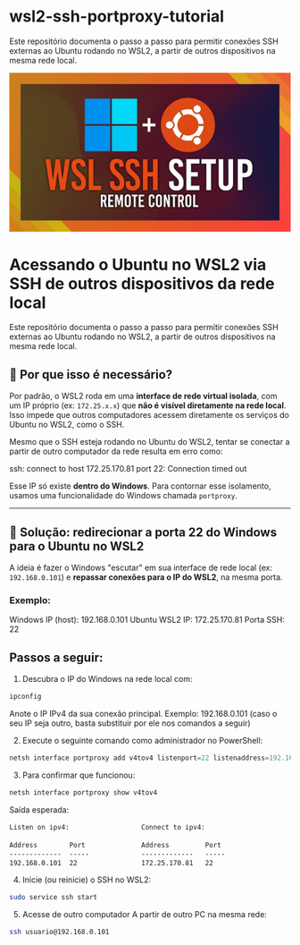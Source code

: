# wsl2-ssh-portproxy-tutorial
Este repositório documenta o passo a passo para permitir conexões SSH externas ao Ubuntu rodando no WSL2, a partir de outros dispositivos na mesma rede local.

<img src="/imagens/wsl2ssh.png">

# Acessando o Ubuntu no WSL2 via SSH de outros dispositivos da rede local

Este repositório documenta o passo a passo para permitir conexões SSH externas ao Ubuntu rodando no WSL2, a partir de outros dispositivos na mesma rede local.

## 🧠 Por que isso é necessário?

Por padrão, o WSL2 roda em uma **interface de rede virtual isolada**, com um IP próprio (ex: `172.25.x.x`) que **não é visível diretamente na rede local**. Isso impede que outros computadores acessem diretamente os serviços do Ubuntu no WSL2, como o SSH.

Mesmo que o SSH esteja rodando no Ubuntu do WSL2, tentar se conectar a partir de outro computador da rede resulta em erro como:

ssh: connect to host 172.25.170.81 port 22: Connection timed out

Esse IP só existe **dentro do Windows**. Para contornar esse isolamento, usamos uma funcionalidade do Windows chamada `portproxy`.

---

## 🚀 Solução: redirecionar a porta 22 do Windows para o Ubuntu no WSL2

A ideia é fazer o Windows "escutar" em sua interface de rede local (ex: `192.168.0.101`) e **repassar conexões para o IP do WSL2**, na mesma porta.

### Exemplo:

Windows IP (host): 192.168.0.101 Ubuntu WSL2 IP: 172.25.170.81 Porta SSH: 22


## Passos a seguir:

1) Descubra o IP do Windows na rede local com:

 ```powershell
ipconfig
```

Anote o IP IPv4 da sua conexão principal. Exemplo: 192.168.0.101 (caso o seu IP seja outro, basta substituir por ele nos comandos a seguir)

2) Execute o seguinte comando como administrador no PowerShell:

```powershell
netsh interface portproxy add v4tov4 listenport=22 listenaddress=192.168.0.101 connectport=22 connectaddress=$($(wsl hostname -I).Trim())
```

3) Para confirmar que funcionou:

```powershell
netsh interface portproxy show v4tov4
```

Saída esperada:

```
Listen on ipv4:                  Connect to ipv4:

Address        Port              Address         Port
-------------  -----             -------------   -----
192.168.0.101  22                172.25.170.81   22
```

4) Inicie (ou reinicie) o SSH no WSL2:

```sh
sudo service ssh start
```

5) Acesse de outro computador
   A partir de outro PC na mesma rede:

```sh
ssh usuario@192.168.0.101
```



